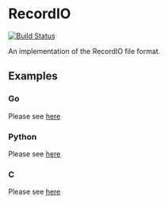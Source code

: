 # RecordIO


[![Build Status](https://travis-ci.org/PaddlePaddle/recordio.svg?branch=master)](https://travis-ci.org/PaddlePaddle/recordio)

An implementation of the RecordIO file format.

## Examples

### Go

Please see [here](recordio_test.go)

### Python

Please see [here](python/recordio/recordio_test.py)

### C

Please see [here](c/test/test.c)
